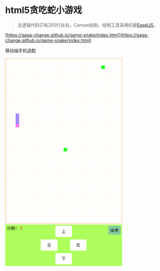 # html5贪吃蛇小游戏

> 主逻辑代码只有200行左右，Canvas绘制，绘制工具采用的是[EaselJS](https://github.com/CreateJS/EaselJS)。

[https://gaga-change.github.io/game-snake/index.html](https://gaga-change.github.io/game-snake/index.html)

移动端手机适配

![avatar](./logo.png)
